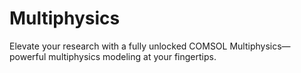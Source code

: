 # Multiphysics
Elevate your research with a fully unlocked COMSOL Multiphysics—powerful multiphysics modeling at your fingertips.
